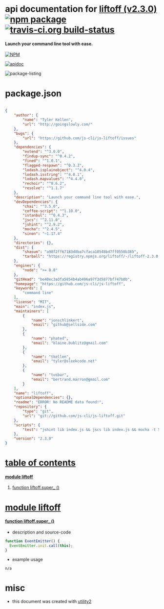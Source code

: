 # api documentation for  [liftoff (v2.3.0)](https://github.com/js-cli/js-liftoff)  [![npm package](https://img.shields.io/npm/v/npmdoc-liftoff.svg?style=flat-square)](https://www.npmjs.org/package/npmdoc-liftoff) [![travis-ci.org build-status](https://api.travis-ci.org/npmdoc/node-npmdoc-liftoff.svg)](https://travis-ci.org/npmdoc/node-npmdoc-liftoff)
#### Launch your command line tool with ease.

[![NPM](https://nodei.co/npm/liftoff.png?downloads=true)](https://www.npmjs.com/package/liftoff)

[![apidoc](https://npmdoc.github.io/node-npmdoc-liftoff/build/screen-capture.buildNpmdoc.browser._2Fhome_2Ftravis_2Fbuild_2Fnpmdoc_2Fnode-npmdoc-liftoff_2Ftmp_2Fbuild_2Fapidoc.html.png)](https://npmdoc.github.io/node-npmdoc-liftoff/build..beta..travis-ci.org/apidoc.html)

![package-listing](https://npmdoc.github.io/node-npmdoc-liftoff/build/screen-capture.npmPackageListing.svg)



# package.json

```json

{
    "author": {
        "name": "Tyler Kellen",
        "url": "http://goingslowly.com/"
    },
    "bugs": {
        "url": "https://github.com/js-cli/js-liftoff/issues"
    },
    "dependencies": {
        "extend": "^3.0.0",
        "findup-sync": "^0.4.2",
        "fined": "^1.0.1",
        "flagged-respawn": "^0.3.2",
        "lodash.isplainobject": "^4.0.4",
        "lodash.isstring": "^4.0.1",
        "lodash.mapvalues": "^4.4.0",
        "rechoir": "^0.6.2",
        "resolve": "^1.1.7"
    },
    "description": "Launch your command line tool with ease.",
    "devDependencies": {
        "chai": "^3.5.0",
        "coffee-script": "^1.10.0",
        "istanbul": "^0.4.3",
        "jscs": "^2.11.0",
        "jshint": "^2.9.2",
        "mocha": "^2.4.5",
        "sinon": "~1.17.4"
    },
    "directories": {},
    "dist": {
        "shasum": "a98f2ff67183d8ba7cfaca10548bd7ff0550b385",
        "tarball": "https://registry.npmjs.org/liftoff/-/liftoff-2.3.0.tgz"
    },
    "engines": {
        "node": ">= 0.8"
    },
    "gitHead": "be40ec3a3fa5854b4ab496a97f3d5877bf747b0b",
    "homepage": "https://github.com/js-cli/js-liftoff",
    "keywords": [
        "command line"
    ],
    "license": "MIT",
    "main": "index.js",
    "maintainers": [
        {
            "name": "jonschlinkert",
            "email": "github@sellside.com"
        },
        {
            "name": "phated",
            "email": "blaine.bublitz@gmail.com"
        },
        {
            "name": "tkellen",
            "email": "tyler@sleekcode.net"
        },
        {
            "name": "tusbar",
            "email": "bertrand.marron@gmail.com"
        }
    ],
    "name": "liftoff",
    "optionalDependencies": {},
    "readme": "ERROR: No README data found!",
    "repository": {
        "type": "git",
        "url": "git://github.com/js-cli/js-liftoff.git"
    },
    "scripts": {
        "test": "jshint lib index.js && jscs lib index.js && mocha -t 5000 -b -R spec test/index"
    },
    "version": "2.3.0"
}
```



# <a name="apidoc.tableOfContents"></a>[table of contents](#apidoc.tableOfContents)

#### [module liftoff](#apidoc.module.liftoff)
1.  [function <span class="apidocSignatureSpan">liftoff.</span>super_ ()](#apidoc.element.liftoff.super_)



# <a name="apidoc.module.liftoff"></a>[module liftoff](#apidoc.module.liftoff)

#### <a name="apidoc.element.liftoff.super_"></a>[function <span class="apidocSignatureSpan">liftoff.</span>super_ ()](#apidoc.element.liftoff.super_)
- description and source-code
```javascript
function EventEmitter() {
  EventEmitter.init.call(this);
}
```
- example usage
```shell
n/a
```



# misc
- this document was created with [utility2](https://github.com/kaizhu256/node-utility2)
